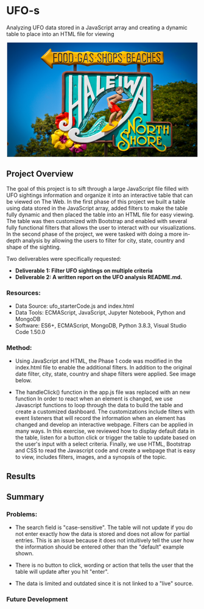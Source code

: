 # UFO-s

Analyzing UFO data stored in a JavaScript array and creating a dynamic table to place into an HTML file for viewing

<p align="center">
    <img width="500" height="300" src= "https://github.com/rloufoster/surfs_up/blob/main/Resources/NorthShoreGraphic_Resized.png?raw=true">
</p> 

## Project Overview

The goal of this project is to sift through a large JavaScript file filled with UFO sightings information and organize it into an interactive table that can be viewed on The Web. In the first phase of this project we built a table using data stored in the JavaScript array, added filters to make the table fully dynamic and then placed the table into an HTML file for easy viewing. The table was then customized with Bootstrap and enabled with several fully functional filters that allows the user to interact with our visualizations. In the second phase of the project, we were tasked with doing a more in-depth analysis by allowing the users to filter for city, state, country and shape of the sighting.

Two deliverables were specifically requested:

* **Deliverable 1: Filter UFO sightings on multiple criteria**
* **Deliverable 2: A written report on the UFO analysis README.md.**


### Resources:

* Data Source: ufo_starterCode.js and index.html
* Data Tools: ECMAScript, JavaScript, Jupyter Notebook, Python and MongoDB
* Software: ES6+, ECMAScript, MongoDB, Python 3.8.3, Visual Studio Code 1.50.0


### Method: 

* Using JavaScript and HTML, the Phase 1 code was modified in the index.html file to enable the additional filters.  In addition to the original date filter, city, state, country and shape filters were applied. See image below.





* The handleClick() function in the app.js file was replaced with an new function
In order to react when an element is changed, we use Javascript functions to loop through the data to build the table and create a customized dashboard. The customizations include filters with event listeners that will record the information when an element has changed and develop an interactive webpage. Filters can be applied in many ways. In this exercise, we reviewed how to display default data in the table, listen for a button click or trigger the table to update based on the user's input with a select criteria. Finally, we use HTML, Bootstrap and CSS to read the Javascript code and create a webpage that is easy to view, includes filters, images, and a synopsis of the topic.


## Results


## Summary

### Problems:

* The search field is "case-sensitive". The table will not update if you do not enter exactly how the data is stored and does not allow for   partial entries. This is an issue because it does not intuitively tell the user how the information should be entered other than the         "default" example shown.

* There is no button to click, wording or action that tells the user that the table will update after you hit "enter".

* The data is limited and outdated since it is not linked to a "live" source.


### Future Development



